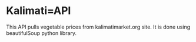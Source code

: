 <h1>Kalimati=API</h1>
<p>This API pulls vegetable prices from kalimatimarket.org site. It is done using beautifulSoup python library.</p>
